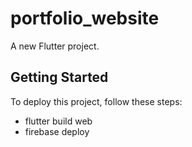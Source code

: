 # portfolio_website

A new Flutter project.

## Getting Started

To deploy this project, follow these steps:
- flutter build web
- firebase deploy